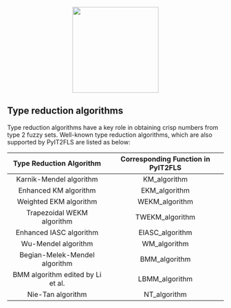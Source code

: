<p align="center"><img src="https://raw.githubusercontent.com/Haghrah/PyIT2FLS/master/PyIT2FLS_icon.png" width="200"/></p>

## Type reduction algorithms
Type reduction algorithms have a key role in obtaining crisp numbers from type 2 fuzzy sets. Well-known type reduction algorithms, which are also supported by PyIT2FLS are listed as below:

|  Type Reduction Algorithm     | Corresponding Function in PyIT2FLS |
|:-----------------------------:|:----------------------------------:|
| Karnik-Mendel algorithm       | KM_algorithm |
| Enhanced KM algorithm         | EKM_algorithm |
| Weighted EKM algorithm        | WEKM_algorithm |
| Trapezoidal WEKM algorithm    | TWEKM_algorithm |
| Enhanced IASC algorithm       | EIASC_algorithm |
| Wu-Mendel algorithm           | WM_algorithm |
| Begian-Melek-Mendel algorithm | BMM_algorithm |
| BMM algorithm edited by Li et al.| LBMM_algorithm |
| Nie-Tan algorithm             | NT_algorithm |



